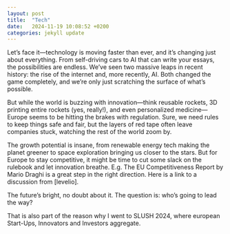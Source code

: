 ```yaml
---
layout: post
title:  "Tech"
date:   2024-11-19 10:08:52 +0200
categories: jekyll update
---
```

Let’s face it—technology is moving faster than ever, and it’s changing just about everything. From self-driving cars to AI that can write your essays, the possibilities are endless. We’ve seen two massive leaps in recent history: the rise of the internet and, more recently, AI. Both changed the game completely, and we’re only just scratching the surface of what’s possible.

But while the world is buzzing with innovation—think reusable rockets, 3D printing entire rockets (yes, really!), and even personalized medicine—Europe seems to be hitting the brakes with regulation. Sure, we need rules to keep things safe and fair, but the layers of red tape often leave companies stuck, watching the rest of the world zoom by.

The growth potential is insane, from renewable energy tech making the planet greener to space exploration bringing us closer to the stars. But for Europe to stay competitive, it might be time to cut some slack on the rulebook and let innovation breathe. E.g. The EU Competitiveness Report by Mario Draghi is a great step in the right direction. Here is a link to a discussion from [levelio].

The future’s bright, no doubt about it. The question is: who’s going to lead the way?

That is also part of the reason why I went to SLUSH 2024, where european Start-Ups, Innovators and Investors aggregate. 



[levelsio]: https://x.com/levelsio/status/1833126426142179653?s=48
[jekyll-gh]:   https://github.com/jekyll/jekyll
[jekyll-talk]: https://talk.jekyllrb.com/
